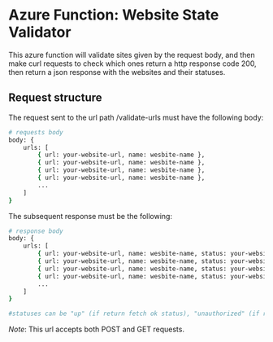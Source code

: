 # Azure Function: Website State Validator

This azure function will validate sites given by the request body, and then make curl requests to check which ones return a http response code 200, then return a json response with the websites and their statuses.

## Request structure

The request sent to the url path /validate-urls must have the following body:

```bash
# requests body
body: {
    urls: [
        { url: your-website-url, name: wesbite-name },
        { url: your-website-url, name: wesbite-name },
        { url: your-website-url, name: wesbite-name },
        { url: your-website-url, name: wesbite-name },
        ...
    ]
}
```

The subsequent response must be the following:

```bash
# response body
body: {
    urls: [
        { url: your-website-url, name: wesbite-name, status: your-website-status },
        { url: your-website-url, name: wesbite-name, status: your-website-status },
        { url: your-website-url, name: wesbite-name, status: your-website-status },
        { url: your-website-url, name: wesbite-name, status: your-website-status },
        ...
    ]
}

#statuses can be "up" (if return fetch ok status), "unauthorized" (if return http 401 or 403), and "down" (if not ok)
```

*Note*: This url accepts both POST and GET requests.